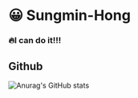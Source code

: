  

# :grinning: Sungmin-Hong

### :fire:I can do it!!! 


## Github
![Anurag's GitHub stats](https://github-readme-stats.vercel.app/api?username=HHongmoris&show_icons=true&theme=flag_india)
